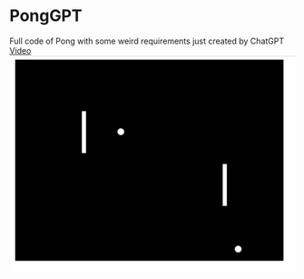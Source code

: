 # PongGPT
Full code of Pong with some weird requirements just created by ChatGPT
[Video](docs/PongGPT.mov)
![PongGPT](docs/PongGPT.png)
